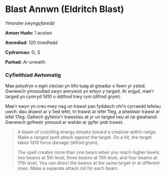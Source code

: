 # Blast Annwn (Eldritch Blast)

*Ymoralw swyngyfaredd*

**Amser Hudo:** 1 acsiwn

**Amrediad:** 120 troedfedd

**Cydrannau:** G, S

**Parhad:** Ar unwaith

### Cyfieithiad Awtomatig

Mae pelydryn o egni clecian yn llifo tuag at greadur o fewn yr ystod. Gwnewch ymosodiad swyn amrywiol yn erbyn y targed. Ar ergyd, mae'r targed yn cymryd 1d10 o ddifrod trwy rym (difrod grym).

Mae'r swyn yn creu mwy nag un trawst pan fyddwch chi'n cyrraedd lefelau uwch: dau drawst ar y 5ed lefel, tri trawst ar lefel 11eg, a phedwar trawst ar lefel 17eg. Gallwch gyfeirio'r trawstiau at yr un targed neu at rai gwahanol. Gwnewch gofrestr ymosod ar wahân ar gyfer pob trawst.

>  A beam of crackling energy streaks toward a creature within range. Make a ranged spell attack against the target. On a hit, the target takes 1d10 force damage (difrod grym).
>  
>  The spell creates more than one beam when you reach higher levels: two beams at 5th level, three beams at 11th level, and four beams at 17th level. You can direct the beams at the same target or at different ones. Make a separate attack roll for each beam.